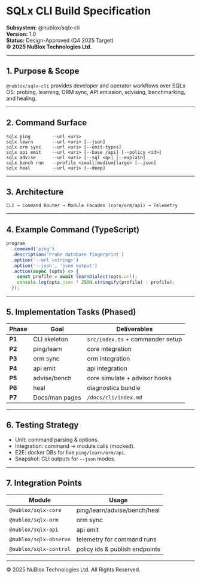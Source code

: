 # SQLx CLI Build Specification  
**Subsystem:** @nublox/sqlx-cli  
**Version:** 1.0  
**Status:** Design-Approved (Q4 2025 Target)  
**© 2025 NuBlox Technologies Ltd.**

---

## 1. Purpose & Scope

`@nublox/sqlx-cli` provides developer and operator workflows over SQLx OS: probing, learning, ORM sync, API emission, advising, benchmarking, and healing.

---

## 2. Command Surface

```
sqlx ping        --url <uri>
sqlx learn       --url <uri> [--json]
sqlx orm sync    --url <uri> [--emit-types]
sqlx api emit    --url <uri> [--base /api] [--policy <id>]
sqlx advise      --url <uri> [--sql <q>] [--explain]
sqlx bench run   --profile <small|medium|large> [--json]
sqlx heal        --url <uri> [--deep]
```

---

## 3. Architecture

```
CLI → Command Router → Module Facades (core/orm/api) → Telemetry
```

---

## 4. Example Command (TypeScript)

```ts
program
  .command('ping')
  .description('Probe database fingerprint')
  .option('--url <string>')
  .option('--json', 'json output')
  .action(async (opts) => {
    const profile = await learnDialect(opts.url);
    console.log(opts.json ? JSON.stringify(profile) : profile);
  });
```

---

## 5. Implementation Tasks (Phased)

| Phase | Goal | Deliverables |
|--------|------|--------------|
| **P1** | CLI skeleton | `src/index.ts` + commander setup |
| **P2** | ping/learn | core integration |
| **P3** | orm sync | orm integration |
| **P4** | api emit | api integration |
| **P5** | advise/bench | core simulate + advisor hooks |
| **P6** | heal | diagnostics bundle |
| **P7** | Docs/man pages | `/docs/cli/index.md` |

---

## 6. Testing Strategy

- Unit: command parsing & options.  
- Integration: command → module calls (mocked).  
- E2E: docker DBs for live `ping/learn/orm/api`.  
- Snapshot: CLI outputs for `--json` modes.

---

## 7. Integration Points

| Module | Usage |
|--------|-------|
| `@nublox/sqlx-core` | ping/learn/advise/bench/heal |
| `@nublox/sqlx-orm` | orm sync |
| `@nublox/sqlx-api` | api emit |
| `@nublox/sqlx-observe` | telemetry for command runs |
| `@nublox/sqlx-control` | policy ids & publish endpoints |

---


© 2025 NuBlox Technologies Ltd. All Rights Reserved.
